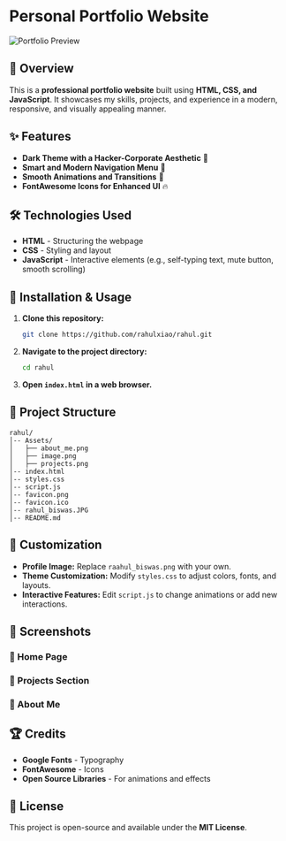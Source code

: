 # Personal Portfolio Website

![Portfolio Preview](file:///D:/WEB%20TACH%20MID/ALL%20CODE%20%20MID/My--personal-portfolio/Assets/about_me.png)

## 🚀 Overview
This is a **professional portfolio website** built using **HTML, CSS, and JavaScript**. It showcases my skills, projects, and experience in a modern, responsive, and visually appealing manner.

## ✨ Features
- **Dark Theme with a Hacker-Corporate Aesthetic** 🖤
- **Smart and Modern Navigation Menu** 📌
- **Smooth Animations and Transitions** 🎨
- **FontAwesome Icons for Enhanced UI** 🔥

## 🛠️ Technologies Used
- **HTML** - Structuring the webpage
- **CSS** - Styling and layout
- **JavaScript** - Interactive elements (e.g., self-typing text, mute button, smooth scrolling)

## 📂 Installation & Usage
1. **Clone this repository:**
   ```sh
   git clone https://github.com/rahulxiao/rahul.git
   ```
2. **Navigate to the project directory:**
   ```sh
   cd rahul
   ```
3. **Open `index.html` in a web browser.**

## 📁 Project Structure
```
rahul/
│-- Assets/
│   ├── about_me.png
│   ├── image.png
│   ├── projects.png
│-- index.html
│-- styles.css
│-- script.js
│-- favicon.png
│-- favicon.ico
│-- rahul_biswas.JPG
│-- README.md
```

## 🎨 Customization
- **Profile Image:** Replace `raahul_biswas.png` with your own.
- **Theme Customization:** Modify `styles.css` to adjust colors, fonts, and layouts.
- **Interactive Features:** Edit `script.js` to change animations or add new interactions.

## 📸 Screenshots
### 🔹 Home Page


### 🔹 Projects Section


### 🔹 About Me 


## 🏆 Credits
- **Google Fonts** - Typography
- **FontAwesome** - Icons
- **Open Source Libraries** - For animations and effects

## 📜 License
This project is open-source and available under the **MIT License**.



